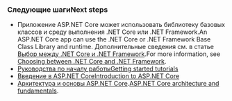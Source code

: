 ### <a name="next-steps"></a><span data-ttu-id="b680b-101">Следующие шаги</span><span class="sxs-lookup"><span data-stu-id="b680b-101">Next steps</span></span>

* <span data-ttu-id="b680b-102">Приложение ASP.NET Core может использовать библиотеку базовых классов и среду выполнения .NET Core или .NET Framework.</span><span class="sxs-lookup"><span data-stu-id="b680b-102">An ASP.NET Core app can use the .NET Core or .NET Framework Base Class Library and runtime.</span></span> <span data-ttu-id="b680b-103">Дополнительные сведения см. в статье [Выбор между .NET Core и .NET Framework](/dotnet/articles/standard/choosing-core-framework-server).</span><span class="sxs-lookup"><span data-stu-id="b680b-103">For more information, see [Choosing between .NET Core and .NET Framework](/dotnet/articles/standard/choosing-core-framework-server).</span></span>
* [<span data-ttu-id="b680b-104">Руководства по началу работы</span><span class="sxs-lookup"><span data-stu-id="b680b-104">Getting started tutorials</span></span>](xref:tutorials/index)
* [<span data-ttu-id="b680b-105">Введение в ASP.NET Core</span><span class="sxs-lookup"><span data-stu-id="b680b-105">Introduction to ASP.NET Core</span></span>](xref:index) 
* <span data-ttu-id="b680b-106">[Архитектура и основы ASP.NET Core](xref:fundamentals/index).</span><span class="sxs-lookup"><span data-stu-id="b680b-106">[ASP.NET Core architecture and fundamentals](xref:fundamentals/index).</span></span>
